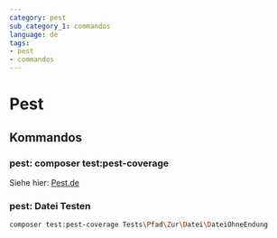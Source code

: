 ```yaml
---
category: pest
sub_category_1: commandos
language: de
tags:
- pest
- commandos
---
```


# Pest

## Kommandos

### pest: composer test:pest-coverage

Siehe hier: [Pest.de](Composer/Pest.de.md)

### pest: Datei Testen

```bash
composer test:pest-coverage Tests\Pfad\Zur\Datei\DateiOhneEndung
```
